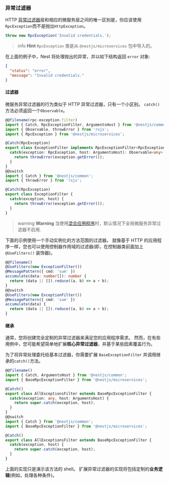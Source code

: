 ### 异常过滤器

HTTP [异常过滤器](/exception-filters)层和相应的微服务层之间的唯一区别是，你应该使用`RpcException`而不是抛出`HttpException`。

```typescript
throw new RpcException('Invalid credentials.');
```

> info **Hint** `RpcException` 类是从 `@nestjs/microservices` 包中导入的。

在上面的例子中，Nest 将处理抛出的异常，并以如下结构返回 `error` 对象:

```json
{
  "status": "error",
  "message": "Invalid credentials."
}
```

#### 过滤器

微服务异常过滤器的行为类似于 HTTP 异常过滤器，只有一个小区别。
`catch()`方法必须返回一个`Observable`。

```typescript
@@filename(rpc-exception.filter)
import { Catch, RpcExceptionFilter, ArgumentsHost } from '@nestjs/common';
import { Observable, throwError } from 'rxjs';
import { RpcException } from '@nestjs/microservices';

@Catch(RpcException)
export class ExceptionFilter implements RpcExceptionFilter<RpcException> {
  catch(exception: RpcException, host: ArgumentsHost): Observable<any> {
    return throwError(exception.getError());
  }
}
@@switch
import { Catch } from '@nestjs/common';
import { throwError } from 'rxjs';

@Catch(RpcException)
export class ExceptionFilter {
  catch(exception, host) {
    return throwError(exception.getError());
  }
}
```

> warning **Warning** 当使用[混合应用程序](/faq/hybrid-application)时，默认情况下全局微服务异常过滤器不启用.

下面的示例使用一个手动实例化的方法范围的过滤器。
就像基于 HTTP 的应用程序一样，您也可以使用控制器作用域的过滤器(即，在控制器类前面加上 `@UseFilters()` 装饰器)。

```typescript
@@filename()
@UseFilters(new ExceptionFilter())
@MessagePattern({ cmd: 'sum' })
accumulate(data: number[]): number {
  return (data || []).reduce((a, b) => a + b);
}
@@switch
@UseFilters(new ExceptionFilter())
@MessagePattern({ cmd: 'sum' })
accumulate(data) {
  return (data || []).reduce((a, b) => a + b);
}
```

#### 继承

通常，您将创建完全定制的异常过滤器来满足您的应用程序需求。
然而，在有些用例中，您可能希望简单地扩展**核心异常过滤器**，并基于某些因素覆盖行为。

为了将异常处理委托给基本过滤器，你需要扩展 `BaseExceptionFilter` 并调用继承的`catch()`方法。

```typescript
@@filename()
import { Catch, ArgumentsHost } from '@nestjs/common';
import { BaseRpcExceptionFilter } from '@nestjs/microservices';

@Catch()
export class AllExceptionsFilter extends BaseRpcExceptionFilter {
  catch(exception: any, host: ArgumentsHost) {
    return super.catch(exception, host);
  }
}
@@switch
import { Catch } from '@nestjs/common';
import { BaseRpcExceptionFilter } from '@nestjs/microservices';

@Catch()
export class AllExceptionsFilter extends BaseRpcExceptionFilter {
  catch(exception, host) {
    return super.catch(exception, host);
  }
}
```

上面的实现只是演示该方法的 shell。
扩展异常过滤器的实现将包括定制的**业务逻辑**(例如，处理各种条件)。
